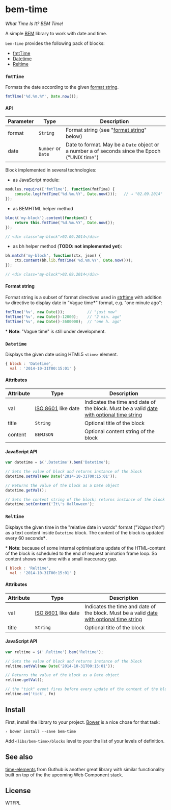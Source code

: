 bem-time
========

_What Time Is It? BEM Time!_

A simple [BEM][beminfo] library to work with date and time.

`bem-time` provides the following pack of blocks:

- [fmtTime](#fmtTime)
- [Datetime](#Datetime)
- [Reltime](#Reltime)

<a id="fmtTime"></a>
### `fmtTime`

Formats the date according to the given [format string](#fmtTimeFormatstring).

~~~js
fmtTime('%d.%m.%Y', Date.now());
~~~

#### API

| Parameter | Type | Description |
|-----------|------|-------------|
| format | `String` | Format string (see "[format string](#fmtTimeFormatstring)" below) |
| date | `Number` or `Date` | Date to format. May be a `Date` object or a number a of seconds since the Epoch ("UNIX time") |

Block implemented in several technologies:

- as JavaScript module:

~~~js
modules.require(['fmtTime'], function(fmtTime) {
    console.log(fmtTime('%d.%m.%Y', Date.now()));   // → "02.09.2014"
});
~~~

- as BEMHTML helper method

~~~js
block('my-block').content(function() {
    return this.fmtTime('%d.%m.%Y', Date.now());
});

// <div class="my-block">02.09.2014</div>
~~~

- as bh helper method (**TODO: not implemented yet**):

~~~js
bh.match('my-block', function(ctx, json) {
    ctx.content(bh.lib.fmtTime('%d.%m.%Y', Date.now()));
});

// <div class="my-block">02.09.2014</div>
~~~

<a id="fmtTimeFormatstring"></a>
#### Format string

Format string is a subset of format directives used in [strftime][strftime]
with addition `%v` directive to display date in "Vague time<b>*</b>" format,
e.g. "one minute ago":

~~~js
fmtTime('%v', new Date());          // "just now"
fmtTime('%v', new Date()-12000);    // "2 min. ago"
fmtTime('%v', new Date()-3600000);  // "one h. ago"
~~~

\* **Note**: "Vague time" is still under development.

<a id="Datetime"></a>
### `Datetime`

Displays the given date using HTML5 `<time>` element.

~~~js
{ block : 'Datetime',
  val : '2014-10-31T00:15:01' }
~~~

#### Attributes

| Attribute | Type | Description |
|-----------|------|--------------|
| val | <nobr>[ISO 8601](http://en.wikipedia.org/wiki/ISO_8601) like date</nobr> | Indicates the time and date of the block. Must be a valid [date with optional time string](http://www.w3.org/TR/html-markup/datatypes.html#common.data.datetime)|
| title | `String` | Optional title of the block |
| content | `BEMJSON` | Optional content string of the block |

#### JavaScript API

~~~js
var datetime = $('.Datetime').bem('Datetime');

// Sets the value of block and returns instance of the block
datetime.setVal(new Date('2014-10-31T00:15:01'));

// Returns the value of the block as a Date object
datetime.getVal();

// Sets the content string of the block; returns instance of the block
datetime.setContent('It\'s Halloween');
~~~

<a id="Reltime"></a>
### `Reltime`

Displays the given time in the "relative date in words" format ("*Vague time*")
as a text content inside `Datetime` block. The content of the block is updated
every 60 seconds<b>*</b>.

\* **Note**: because of some internal optimisations update of the HTML-content
of the block is scheduled to the end of request animation frame loop.
So content shows now time with a small inaccuracy gap.

~~~js
{ block : 'Reltime',
  val : '2014-10-31T00:15:01' }
~~~

#### Attributes

| Attribute | Type | Description |
|-----------|------|--------------|
| val | <nobr>[ISO 8601](http://en.wikipedia.org/wiki/ISO_8601) like date</nobr> | Indicates the time and date of the block. Must be a valid [date with optional time string](http://www.w3.org/TR/html-markup/datatypes.html#common.data.datetime)|
| title | `String` | Optional title of the block |

#### JavaScript API

~~~js
var reltime = $('.Reltime').bem('Reltime');

// Sets the value of block and returns instance of the block
reltime.setVal(new Date('2014-10-31T00:15:01'));

// Returns the value of the block as a Date object
reltime.getVal();

// the "tick" event fires before every update of the content of the block
reltime.on('tick', fn)
~~~

## Install

First, install the library to your project. [Bower][bower] is a nice chose for
that task:

~~~
› bower install --save bem-time
~~~

Add `<libs/bem-time>/blocks` level to your the list of your levels of definition.

## See also

[time-elements](https://github.com/github/time-elements) from Guthub is another
great library with similar functionality built on top of the the upcoming
Web Component stack.

## License

WTFPL

[beminfo]: http://bem.info
[bower]: http://bower.io
[strftime]: http://man7.org/linux/man-pages/man3/strftime.3.html

